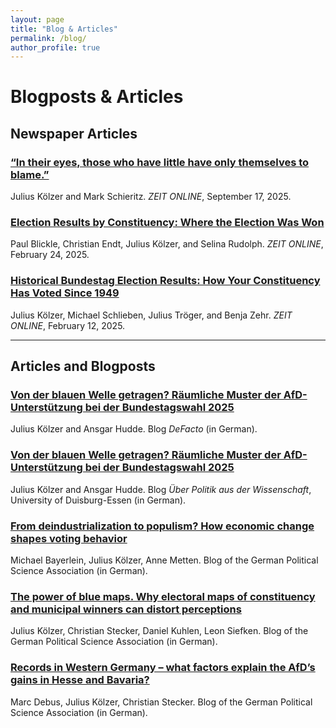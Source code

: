 ```yaml
---
layout: page
title: "Blog & Articles"
permalink: /blog/
author_profile: true
---
```


<h1 class="blog-page-title">Blogposts & Articles</h1>

## Newspaper Articles

<div class="blog-container">
  <div class="blog-card">
    <h3><a href="https://www.zeit.de/politik/2025-09">“In their eyes, those who have little have only themselves to blame.”</a></h3>
    <p>Julius Kölzer and Mark Schieritz. <i>ZEIT ONLINE</i>, September 17, 2025.</p>
  </div>

  <div class="blog-card">
    <h3><a href="https://www.zeit.de/politik/2025-02">Election Results by Constituency: Where the Election Was Won</a></h3>
    <p>Paul Blickle, Christian Endt, Julius Kölzer, and Selina Rudolph. <i>ZEIT ONLINE</i>, February 24, 2025.</p>
  </div>

  <div class="blog-card">
    <h3><a href="https://www.zeit.de/politik/2025-02-12">Historical Bundestag Election Results: How Your Constituency Has Voted Since 1949</a></h3>
    <p>Julius Kölzer, Michael Schlieben, Julius Tröger, and Benja Zehr. <i>ZEIT ONLINE</i>, February 12, 2025.</p>
  </div>
</div>

---

## Articles and Blogposts

<div class="blog-container">
  <div class="blog-card">
    <h3><a href="https://defacto.uni-due.de/xyz">Von der blauen Welle getragen? Räumliche Muster der AfD-Unterstützung bei der Bundestagswahl 2025</a></h3>
    <p>Julius Kölzer and Ansgar Hudde. Blog <i>DeFacto</i> (in German).</p>
  </div>

  <div class="blog-card">
    <h3><a href="https://politik.uni-due.de/ueber-politik-aus-der-wissenschaft">Von der blauen Welle getragen? Räumliche Muster der AfD-Unterstützung bei der Bundestagswahl 2025</a></h3>
    <p>Julius Kölzer and Ansgar Hudde. Blog <i>Über Politik aus der Wissenschaft</i>, University of Duisburg-Essen (in German).</p>
  </div>

  <div class="blog-card">
    <h3><a href="https://gpsa-blog.de/abc">From deindustrialization to populism? How economic change shapes voting behavior</a></h3>
    <p>Michael Bayerlein, Julius Kölzer, Anne Metten. Blog of the German Political Science Association (in German).</p>
  </div>

  <div class="blog-card">
    <h3><a href="https://gpsa-blog.de/blue-maps">The power of blue maps. Why electoral maps of constituency and municipal winners can distort perceptions</a></h3>
    <p>Julius Kölzer, Christian Stecker, Daniel Kuhlen, Leon Siefken. Blog of the German Political Science Association (in German).</p>
  </div>

  <div class="blog-card">
    <h3><a href="https://gpsa-blog.de/records">Records in Western Germany – what factors explain the AfD’s gains in Hesse and Bavaria?</a></h3>
    <p>Marc Debus, Julius Kölzer, Christian Stecker. Blog of the German Political Science Association (in German).</p>
  </div>
</div>
